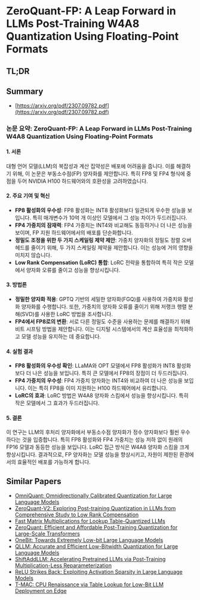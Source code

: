 # ZeroQuant-FP: A Leap Forward in LLMs Post-Training W4A8 Quantization Using Floating-Point Formats
## TL;DR
## Summary
- [https://arxiv.org/pdf/2307.09782.pdf](https://arxiv.org/pdf/2307.09782.pdf)

### 논문 요약: ZeroQuant-FP: A Leap Forward in LLMs Post-Training W4A8 Quantization Using Floating-Point Formats

#### 1. 서론
대형 언어 모델(LLM)의 복잡성과 계산 집약성은 배포에 어려움을 줍니다. 이를 해결하기 위해, 이 논문은 부동소수점(FP) 양자화를 제안합니다. 특히 FP8 및 FP4 형식에 중점을 두어 NVIDIA H100 하드웨어와의 호환성을 고려하였습니다.

#### 2. 주요 기여 및 혁신
- **FP8 활성화의 우수성**: FP8 활성화는 INT8 활성화보다 일관되게 우수한 성능을 보입니다. 특히 매개변수가 10억 개 이상인 모델에서 그 성능 차이가 두드러집니다.
- **FP4 가중치의 잠재력**: FP4 가중치는 INT4와 비교해도 동등하거나 더 나은 성능을 보이며, FP 지원 하드웨어에서의 배포를 단순화합니다.
- **정밀도 조정을 위한 두 가지 스케일링 제약 제안**: 가중치 양자화의 정밀도 정렬 오버헤드를 줄이기 위해, 두 가지 스케일링 제약을 제안합니다. 이는 성능에 거의 영향을 미치지 않습니다.
- **Low Rank Compensation (LoRC) 통합**: LoRC 전략을 통합하여 특히 작은 모델에서 양자화 오류를 줄이고 성능을 향상시킵니다.

#### 3. 방법론
- **정밀한 양자화 적용**: GPTQ 기반의 세밀한 양자화(FGQ)를 사용하여 가중치와 활성화 양자화를 수행합니다. 또한, 가중치의 양자화 오류를 줄이기 위해 저랭크 행렬 분해(SVD)를 사용한 LoRC 방법을 조사합니다.
- **FP4에서 FP8로의 변환**: 서로 다른 정밀도 수준을 사용하는 문제를 해결하기 위해 비트 시프팅 방법을 제안합니다. 이는 디지털 시스템에서의 계산 효율성을 최적화하고 모델 성능을 유지하는 데 중요합니다.

#### 4. 실험 결과
- **FP8 활성화의 우수성 확인**: LLaMA와 OPT 모델에서 FP8 활성화가 INT8 활성화보다 더 나은 성능을 보입니다. 특히 큰 모델에서 FP8의 장점이 더 두드러집니다.
- **FP4 가중치의 우수성**: FP4 가중치 양자화는 INT4와 비교하여 더 나은 성능을 보입니다. 이는 특히 FP8을 이미 지원하는 H100 하드웨어에서 유리합니다.
- **LoRC의 효과**: LoRC 방법은 W4A8 양자화 스킴에서 성능을 향상시킵니다. 특히 작은 모델에서 그 효과가 두드러집니다.

#### 5. 결론
이 연구는 LLM의 후처리 양자화에서 부동소수점 양자화가 정수 양자화보다 훨씬 우수하다는 것을 입증합니다. 특히 FP8 활성화와 FP4 가중치는 성능 저하 없이 원래의 FP16 모델과 동등한 성능을 보입니다. LoRC 접근 방식은 W4A8 양자화 스킴을 크게 향상시킵니다. 결과적으로, FP 양자화는 모델 성능을 향상시키고, 자원이 제한된 환경에서의 효율적인 배포를 가능하게 합니다.

## Similar Papers
- [OmniQuant: Omnidirectionally Calibrated Quantization for Large Language Models](2308.13137.md)
- [ZeroQuant-V2: Exploring Post-training Quantization in LLMs from Comprehensive Study to Low Rank Compensation](2303.08302.md)
- [Fast Matrix Multiplications for Lookup Table-Quantized LLMs](2407.10960.md)
- [ZeroQuant: Efficient and Affordable Post-Training Quantization for Large-Scale Transformers](2206.01861.md)
- [OneBit: Towards Extremely Low-bit Large Language Models](2402.11295.md)
- [QLLM: Accurate and Efficient Low-Bitwidth Quantization for Large Language Models](2310.08041.md)
- [ShiftAddLLM: Accelerating Pretrained LLMs via Post-Training Multiplication-Less Reparameterization](2406.05981.md)
- [ReLU Strikes Back: Exploiting Activation Sparsity in Large Language Models](2310.04564.md)
- [T-MAC: CPU Renaissance via Table Lookup for Low-Bit LLM Deployment on Edge](2407.00088.md)
